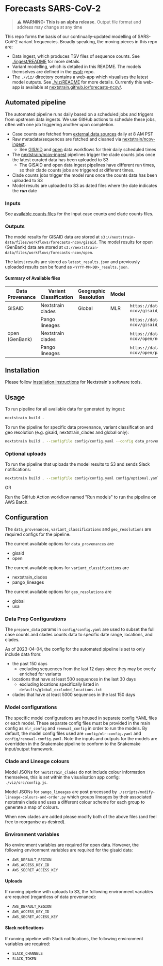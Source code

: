 # Forecasts SARS-CoV-2

> :warning: **WARNING: This is an alpha release.** Output file format and address may change at any time

This repo forms the basis of our continually-updated modelling of SARS-CoV-2 variant frequencies.
Broadly speaking, the moving pieces in this repo are:

- Data ingest, which produces TSV files of sequence counts. See [./ingest/README](https://github.com/nextstrain/forecasts-ncov/blob/main/ingest/README.md) for more details.
- Variant modelling, which is detailed in this README. The models themselves are defined in the [evofr](https://github.com/blab/evofr) repo.
- The `./viz/` directory contains a web-app which visualises the latest model outputs. See [./viz/README](https://github.com/nextstrain/forecasts-ncov/blob/main/viz/README.md) for more details. Currently this web-app is available at [nextstrain.github.io/forecasts-ncov/](https://nextstrain.github.io/forecasts-ncov/).

## Automated pipeline

The automated pipeline runs daily based on a scheduled jobs and triggers from upstream data ingests.
We use GitHub actions to schedule these jobs, often with one job triggering another upon completion.

- Case counts are fetched from [external data sources](./ingest/README.md#data-sources) daily at 8 AM PST
- Raw metadata/sequences are fetched and cleaned via [nextstrain/ncov-ingest].
    - See [GISAID](https://github.com/nextstrain/ncov-ingest/blob/master/.github/workflows/fetch-and-ingest-gisaid-master.yml) and [open](https://github.com/nextstrain/ncov-ingest/blob/master/.github/workflows/fetch-and-ingest-genbank-master.yml) data workflows for their daily scheduled times
- The [nextstrain/ncov-ingest] pipelines trigger the clade counts jobs once the latest curated data has been uploaded to S3
    - The GISAID and open data ingest pipelines have different run times, so their clade counts jobs are triggered at different times.
- Clade counts jobs trigger the model runs once the counts data has been uploaded to S3
- Model results are uploaded to S3 as dated files where the date indicates the ***run*** date

### Inputs

See [available counts files](./ingest/README.md#outputs) for the input case counts and clade counts files.

### Outputs

The model results for GISAID data are stored at `s3://nextstrain-data/files/workflows/forecasts-ncov/gisaid`.
The model results for open (GenBank) data are stored at `s3://nextstrain-data/files/workflows/forecasts-ncov/open`.

The latest results are stored as `latest_results.json` and previously uploaded results can be found as `<YYYY-MM-DD>_results.json`.

#### Summary of Available files

| Data Provenance | Variant Classification | Geographic Resolution | Model  | Address                                                                                                              |
| --------------- | ---------------------- | --------------------- | ------ | -------------------------------------------------------------------------------------------------------------------- |
| GISAID          | Nextstrain clades      | Global                | MLR    | `https://data.nextstrain.org/files/workflows/forecasts-ncov/gisaid/nextstrain_clades/global/mlr/latest_results.json` |
|                 | Pango lineages         |                       |        | `https://data.nextstrain.org/files/workflows/forecasts-ncov/gisaid/pango_lineages/global/mlr/latest_results.json`    |
| open (GenBank)  | Nextstrain clades      |                       |        | `https://data.nextstrain.org/files/workflows/forecasts-ncov/open/nextstrain_clades/global/mlr/latest_results.json`   |
|                 | Pango lineages         |                       |        | `https://data.nextstrain.org/files/workflows/forecasts-ncov/open/pango_lineages/global/mlr/latest_results.json`      |

## Installation

Please follow [installation instructions](https://docs.nextstrain.org/en/latest/install.html#installation-steps) for Nextstrain's software tools.

## Usage

To run pipeline for all available data for generated by ingest:

```bash
nextstrain build .
```

To run the pipeline for specific data provenance, variant classification and geo resolution (e.g. gisaid, nextstrain_clades and global only):

```bash
nextstrain build . --configfile config/config.yaml --config data_provenances=gisaid variant_classification=nextstrain_clades geo_resolutions=global
```

### Optional uploads

To run the pipeline that uploads the model results to S3 and sends Slack notifications:

```bash
nextstrain build . --configfile config/config.yaml config/optional.yaml
```

OR

Run the GitHub Action workflow named "Run models" to run the pipeline on AWS Batch.

## Configuration

The `data_provenances`, `variant_classifications` and `geo_resolutions` are required configs for the pipeline.

The current available options for `data_provenances` are

- gisaid
- open

The current available options for `variant_classifications` are

- nextstrain_clades
- pango_lineages

The current available options for `geo_resolutions` are
- global
- usa

### Data Prep Configurations

The `prepare_data` params in `config/config.yaml` are used to subset the full
case counts and clades counts data to specific date range, locations, and clades.

As of 2023-04-04, the config for the automated pipeline is set to only include data from:

- the past 150 days
    - excluding sequences from the last 12 days since they may be overly enriched for variants
- locations that have at least 500 sequences in the last 30 days
    - excluding locations specifically listed in `defaults/global_excluded_locations.txt`
- clades that have at least 5000 sequences in the last 150 days

### Model configurations

The specific model configurations are housed in separate config YAML files or each model.
These separate config files must be provided in the main config as `mlr_config` and `renewal_config` in order to run the models.
By default, the model config files used are `config/mlr-config.yaml` and `config/renewal-config.yaml`.
Note the inputs and outputs for the models are overridden in the Snakemake pipeline to conform to the Snakemake input/output framework.

### Clade and Lineage colours

Model JSONs for `nextstrain_clades` do not include colour information themselves, this is set within the visualisation app config: `./viz/src/config.js`.

Model JSONs for `pango_lineages` are post processed by `./scripts/modify-lineage-colours-and-order.py` which groups lineages by their associated nextstrain clade and uses a different colour scheme for each group to generate a map of colours.

When new clades are added please modify both of the above files (and feel free to reorganise as desired).

### Environment variables

No environment variables are required for open data.
However, the following environment variables are required for the gisaid data:

- `AWS_DEFAULT_REGION`
- `AWS_ACCESS_KEY_ID`
- `AWS_SECRET_ACCESS_KEY`

#### Uploads

If running pipeline with uploads to S3, the following environment variables are required (regardless of data provenance):

- `AWS_DEFAULT_REGION`
- `AWS_ACCESS_KEY_ID`
- `AWS_SECRET_ACCESS_KEY`

#### Slack notifications

If running pipeline with Slack notifications, the following environment variables are required:

- `SLACK_CHANNELS`
- `SLACK_TOKEN`

[nextstrain/ncov-ingest]: https://github.com/nextstrain/ncov-ingest
